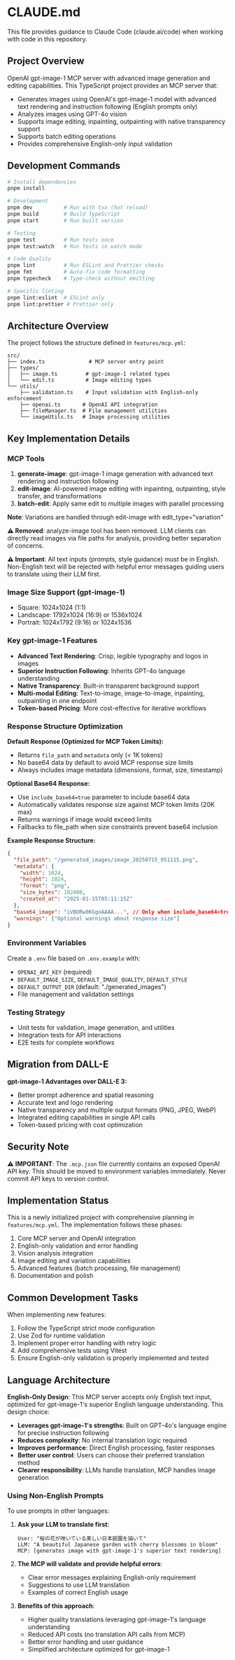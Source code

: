 # CLAUDE.md

This file provides guidance to Claude Code (claude.ai/code) when working with code in this repository.

## Project Overview

OpenAI gpt-image-1 MCP server with advanced image generation and editing capabilities. This TypeScript project provides an MCP server that:

- Generates images using OpenAI's gpt-image-1 model with advanced text rendering and instruction following (English prompts only)
- Analyzes images using GPT-4o vision
- Supports image editing, inpainting, outpainting with native transparency support
- Supports batch editing operations
- Provides comprehensive English-only input validation

## Development Commands

```bash
# Install dependencies
pnpm install

# Development
pnpm dev          # Run with tsx (hot reload)
pnpm build        # Build TypeScript
pnpm start        # Run built version

# Testing
pnpm test         # Run tests once
pnpm test:watch   # Run tests in watch mode

# Code Quality
pnpm lint         # Run ESLint and Prettier checks
pnpm fmt          # Auto-fix code formatting
pnpm typecheck    # Type-check without emitting

# Specific linting
pnpm lint:eslint  # ESLint only
pnpm lint:prettier # Prettier only
```

## Architecture Overview

The project follows the structure defined in `features/mcp.yml`:

```
src/
├── index.ts              # MCP server entry point
├── types/
│   ├── image.ts         # gpt-image-1 related types
│   └── edit.ts          # Image editing types
└── utils/
    ├── validation.ts    # Input validation with English-only enforcement
    ├── openai.ts       # OpenAI API integration
    ├── fileManager.ts  # File management utilities
    └── imageUtils.ts   # Image processing utilities
```

## Key Implementation Details

### MCP Tools

1. **generate-image**: gpt-image-1 image generation with advanced text rendering and instruction following
2. **edit-image**: AI-powered image editing with inpainting, outpainting, style transfer, and transformations
3. **batch-edit**: Apply same edit to multiple images with parallel processing

**Note**: Variations are handled through edit-image with edit_type="variation"

**⚠️ Removed**: analyze-image tool has been removed. LLM clients can directly read images via file paths for analysis, providing better separation of concerns.

**⚠️ Important**: All text inputs (prompts, style guidance) must be in English. Non-English text will be rejected with helpful error messages guiding users to translate using their LLM first.

### Image Size Support (gpt-image-1)

- Square: 1024x1024 (1:1)
- Landscape: 1792x1024 (16:9) or 1536x1024
- Portrait: 1024x1792 (9:16) or 1024x1536

### Key gpt-image-1 Features

- **Advanced Text Rendering**: Crisp, legible typography and logos in images
- **Superior Instruction Following**: Inherits GPT-4o language understanding
- **Native Transparency**: Built-in transparent background support
- **Multi-modal Editing**: Text-to-image, image-to-image, inpainting, outpainting in one endpoint
- **Token-based Pricing**: More cost-effective for iterative workflows

### Response Structure Optimization

**Default Response (Optimized for MCP Token Limits):**

- Returns `file_path` and `metadata` only (< 1K tokens)
- No base64 data by default to avoid MCP response size limits
- Always includes image metadata (dimensions, format, size, timestamp)

**Optional Base64 Response:**

- Use `include_base64=true` parameter to include base64 data
- Automatically validates response size against MCP token limits (20K max)
- Returns warnings if image would exceed limits
- Fallbacks to file_path when size constraints prevent base64 inclusion

**Example Response Structure:**

```json
{
  "file_path": "/generated_images/image_20250715_051115.png",
  "metadata": {
    "width": 1024,
    "height": 1024,
    "format": "png",
    "size_bytes": 102400,
    "created_at": "2025-01-15T05:11:15Z"
  },
  "base64_image": "iVBORw0KGgoAAAA...", // Only when include_base64=true and size permits
  "warnings": ["Optional warnings about response size"]
}
```

### Environment Variables

Create a `.env` file based on `.env.example` with:

- `OPENAI_API_KEY` (required)
- `DEFAULT_IMAGE_SIZE`, `DEFAULT_IMAGE_QUALITY`, `DEFAULT_STYLE`
- `DEFAULT_OUTPUT_DIR` (default: "./generated_images")
- File management and validation settings

### Testing Strategy

- Unit tests for validation, image generation, and utilities
- Integration tests for API interactions
- E2E tests for complete workflows

## Migration from DALL-E

**gpt-image-1 Advantages over DALL-E 3:**

- Better prompt adherence and spatial reasoning
- Accurate text and logo rendering
- Native transparency and multiple output formats (PNG, JPEG, WebP)
- Integrated editing capabilities in single API calls
- Token-based pricing with cost optimization

## Security Note

⚠️ **IMPORTANT**: The `.mcp.json` file currently contains an exposed OpenAI API key. This should be moved to environment variables immediately. Never commit API keys to version control.

## Implementation Status

This is a newly initialized project with comprehensive planning in `features/mcp.yml`. The implementation follows these phases:

1. Core MCP server and OpenAI integration
2. English-only validation and error handling
3. Vision analysis integration
4. Image editing and variation capabilities
5. Advanced features (batch processing, file management)
6. Documentation and polish

## Common Development Tasks

When implementing new features:

1. Follow the TypeScript strict mode configuration
2. Use Zod for runtime validation
3. Implement proper error handling with retry logic
4. Add comprehensive tests using Vitest
5. Ensure English-only validation is properly implemented and tested

## Language Architecture

**English-Only Design**: This MCP server accepts only English text input, optimized for gpt-image-1's superior English language understanding. This design choice:

- **Leverages gpt-image-1's strengths**: Built on GPT-4o's language engine for precise instruction following
- **Reduces complexity**: No internal translation logic required
- **Improves performance**: Direct English processing, faster responses
- **Better user control**: Users can choose their preferred translation method
- **Clearer responsibility**: LLMs handle translation, MCP handles image generation

### Using Non-English Prompts

To use prompts in other languages:

1. **Ask your LLM to translate first**:

   ```
   User: "桜の花が咲いている美しい日本庭園を描いて"
   LLM: "A beautiful Japanese garden with cherry blossoms in bloom"
   MCP: [generates image with gpt-image-1's superior text rendering]
   ```

2. **The MCP will validate and provide helpful errors**:
   - Clear error messages explaining English-only requirement
   - Suggestions to use LLM translation
   - Examples of correct English usage

3. **Benefits of this approach**:
   - Higher quality translations leveraging gpt-image-1's language understanding
   - Reduced API costs (no translation API calls from MCP)
   - Better error handling and user guidance
   - Simplified architecture optimized for gpt-image-1
